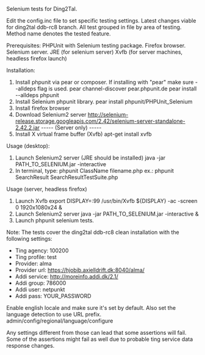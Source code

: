 Selenium tests for Ding2Tal.

Edit the config.inc file to set specific testing settings.
Latest changes viable for ding2tal ddb-rc8 branch.
All test grouped in file by area of testing.
Method name denotes the tested feature.

Prerequisites:
PHPUnit with Selenium testing package.
Firefox browser.
Selenium server.
JRE (for selenium server)
Xvfb (for server machines, headless firefox launch)

Installation:
1. Install phpunit via pear or composer.
   If installing with "pear" make sure --alldeps flag is used.
   pear channel-discover pear.phpunit.de
   pear install --alldeps phpunit
2. Install Selenium phpunit library.
   pear install phpunit/PHPUnit_Selenium
3. Install firefox browser
4. Download Selenium2 server
   http://selenium-release.storage.googleapis.com/2.42/selenium-server-standalone-2.42.2.jar
----- (Server only) -----
5. Install X virtual frame buffer (Xvfb)
   apt-get install xvfb

Usage (desktop):
1. Launch Selenium2 server (JRE should be installed)
  java -jar PATH_TO_SELENIUM.jar -interactive
2. In terminal, type: phpunit ClassName filename.php
  ex.: phpunit SearchResult SearchResultTestSuite.php

Usage (server, headless firefox)
1. Launch Xvfb
  export DISPLAY=:99
  /usr/bin/Xvfb ${DISPLAY} -ac -screen 0 1920x1080x24 &
2. Launch Selenium2 server
  java -jar PATH_TO_SELENIUM.jar -interactive &
3. Launch phpunit selenium tests.

Note:
The tests cover the ding2tal ddb-rc8 clean installation with the following settings:
- Ting agency: 100200
- Ting profile: test
- Provider: alma
- Provider url: https://hjobib.axielldrift.dk:8040/alma/
- Addi service: http://moreinfo.addi.dk/2.1/
- Addi group: 786000
- Addi user: netpunkt
- Addi pass: YOUR_PASSWORD

Enable english locale and make sure it's set by default. Also set the language
detection to use URL prefix.
admin/config/regional/language/configure

Any settings different from those can lead that some assertions will fail.
Some of the assertions might fail as well due to probable ting service data response
changes.
